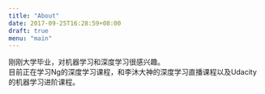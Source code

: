 ```yaml
---
title: "About"
date: 2017-09-25T16:28:59+08:00
draft: true
menu: "main"
---
```

刚刚大学毕业，对机器学习和深度学习很感兴趣。  
目前正在学习Ng的深度学习课程，和李沐大神的深度学习直播课程以及Udacity的机器学习进阶课程。